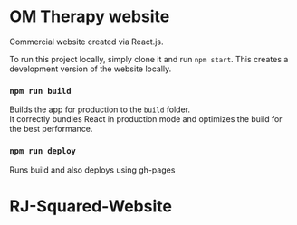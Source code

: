 # OM Therapy website

Commercial website created via React.js.

To run this project locally, simply clone it and run `npm start`. This creates a
development version of the website locally.

### `npm run build`

Builds the app for production to the `build` folder.\
It correctly bundles React in production mode and optimizes the build for the best performance.

### `npm run deploy`

Runs build and also deploys using gh-pages
# RJ-Squared-Website
